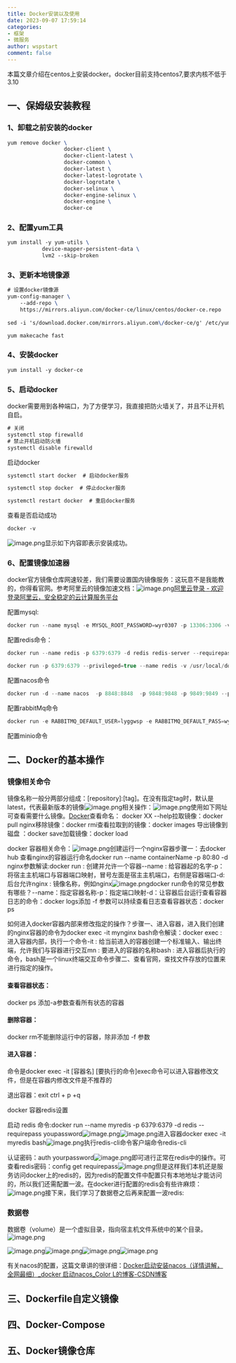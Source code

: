 ```yaml
---
title: Docker安装以及使用
date: 2023-09-07 17:59:14
categories:
- 框架
- 微服务
author: wspstart
comment: false
---
```


本篇文章介绍在centos上安装docker。docker目前支持centos7,要求内核不低于3.10

## 一、保姆级安装教程

### 1、卸载之前安装的docker
```latex
yum remove docker \
                  docker-client \
                  docker-client-latest \
                  docker-common \
                  docker-latest \
                  docker-latest-logrotate \
                  docker-logrotate \
                  docker-selinux \
                  docker-engine-selinux \
                  docker-engine \
                  docker-ce
```

### 2、配置yum工具
```latex
yum install -y yum-utils \
           device-mapper-persistent-data \
           lvm2 --skip-broken
```

### 3、更新本地镜像源
```latex
# 设置docker镜像源
yum-config-manager \
    --add-repo \
    https://mirrors.aliyun.com/docker-ce/linux/centos/docker-ce.repo
    
sed -i 's/download.docker.com/mirrors.aliyun.com\/docker-ce/g' /etc/yum.repos.d/docker-ce.repo

yum makecache fast
```

### 4、安装docker
```latex
yum install -y docker-ce
```

### 5、启动docker
docker需要用到各种端口，为了方便学习，我直接把防火墙关了，并且不让开机自启。
```latex
# 关闭
systemctl stop firewalld
# 禁止开机启动防火墙
systemctl disable firewalld
```
启动docker
```latex
systemctl start docker  # 启动docker服务

systemctl stop docker  # 停止docker服务

systemctl restart docker  # 重启docker服务
```
查看是否启动成功
```latex
docker -v
```
![image.png](https://raw.githubusercontent.com/zrgzs/images/main/images/20230907220620.jpg)显示如下内容即表示安装成功。

### 6、配置镜像加速器
docker官方镜像仓库网速较差，我们需要设置国内镜像服务：这玩意不是我能教的，你得看官网。参考阿里云的镜像加速文档：![image.png](https://raw.githubusercontent.com/zrgzs/images/main/images/20230907220623.jpg)[阿里云登录 - 欢迎登录阿里云，安全稳定的云计算服务平台](https://cr.console.aliyun.com/cn-hangzhou/instances/mirrors)

配置mysql:
```java
docker run --name mysql -e MYSQL_ROOT_PASSWORD=wyr0307 -p 13306:3306 -v /tmp/mysql/conf/hmy.cnf:/etc/mysql/conf.d/hmy.cnf -v /tmp/mysql/data:/var/lib/mysql	--restart=always -d mysql
```

配置redis命令：
```java
docker run --name redis -p 6379:6379 -d redis redis-server --requirepass wyr0307

docker run -p 6379:6379 --privileged=true --name redis -v /usr/local/docker/redis.conf:/etc/redis/redis.conf -v /usr/local/docker/data:/data -d docker.io/redis:6.0 redis-server /etc/redis/redis.conf --appendonly yes
```

配置nacos命令
```java
docker run -d --name nacos  -p 8848:8848  -p 9848:9848 -p 9849:9849 --privileged=true -e JVM_XMS=256m -e JVM_XMX=256m -e MODE=standalone -v /tmp/nacos/conf/conf:/home/nacos/conf -v /tmp/nacos/logs:/home/nacos/logs --restart=always nacos/nacos-server:v2.1.0
```
配置rabbitMq命令
```java
docker run -e RABBITMQ_DEFAULT_USER=lyggwsp -e RABBITMQ_DEFAULT_PASS=wyr0307 --name mq --hostname mq1 -p 15672:15672  -p 5672:5672 -d rabbitmq:3-management
```
配置minio命令


## 二、Docker的基本操作

### 镜像相关命令
镜像名称一般分两部分组成：[repository]:[tag]。在没有指定tag时，默认是latest，代表最新版本的镜像![image.png](https://raw.githubusercontent.com/zrgzs/images/main/images/20230907220626.jpg)相关操作：![image.png](https://raw.githubusercontent.com/zrgzs/images/main/images/20230907220628.jpg)使用如下网址可查看需要什么镜像。[Docker](https://hub.docker.com/_/redis)查看命名： docker XX --help拉取镜像：docker pull nginx移除镜像：docker rmi查看拉取到的镜像：docker images 导出镜像到磁盘 ：docker save加载镜像：docker load

docker 容器相关命令：![image.png](https://raw.githubusercontent.com/zrgzs/images/main/images/20230907220631.jpg)创建运行一个nginx容器步骤一：去docker hub 查看nginx的容器运行命名docker run --name containerName -p 80:80 -d nginx参数解读:docker run : 创建并允许一个容器--name : 给容器起的名字-p：将宿主主机端口与容器端口映射，冒号左面是宿主主机端口，右侧是容器端口-d: 后台允许nginx : 镜像名称，例如nginx![image.png](https://raw.githubusercontent.com/zrgzs/images/main/images/20230907220633.jpg)docker run命令的常见参数有哪些？--name：指定容器名称-p：指定端口映射-d：让容器后台运行查看容器日志的命令：docker logs添加 -f 参数可以持续查看日志查看容器状态：docker ps

如何进入docker容器内部来修改指定的操作？步骤一、进入容器，进入我们创建的nginx容器的命令为docker exec -it mynginx bash命令解读：docker exec : 进入容器内部，执行一个命令-it : 给当前进入的容器创建一个标准输入、输出终端，允许我们与容器进行交互mn : 要进入的容器的名称bash : 进入容器后执行的命令，bash是一个linux终端交互命令步骤二、查看官网，查找文件存放的位置来进行指定的操作。 


#### 查看容器状态：
docker ps 添加-a参数查看所有状态的容器

#### 删除容器：
docker rm不能删除运行中的容器，除非添加 -f 参数

#### 进入容器：
命令是docker exec -it [容器名] [要执行的命令]exec命令可以进入容器修改文件，但是在容器内修改文件是不推荐的

退出容器：exit ctrl + p +q

docker 容器redis设置

启动 redis 命令:docker run --name myredis -p 6379:6379 -d redis --requirepass youpassword![image.png](https://raw.githubusercontent.com/zrgzs/images/main/images/20230907220636.jpg)![image.png](https://raw.githubusercontent.com/zrgzs/images/main/images/20230907220639.jpg)进入容器docker exec -it myredis bash![image.png](https://raw.githubusercontent.com/zrgzs/images/main/images/20230907220641.jpg)执行redis-cli命令客户端命令redis-cli

认证密码：auth  yourpassword![image.png](https://raw.githubusercontent.com/zrgzs/images/main/images/20230907220644.jpg)即可进行正常在redis中的操作。可查看redis密码：config get requirepass![image.png](https://raw.githubusercontent.com/zrgzs/images/main/images/20230907220646.jpg)但是这样我们本机还是服务访问docker上的redis的，因为redis的配置文件中配置只有本地地址才能访问的，所以我们还需配置一波。在docker进行配置的redis会有些许麻烦：![image.png](https://raw.githubusercontent.com/zrgzs/images/main/images/20230907220649.jpg)接下来，我们学习了数据卷之后再来配置一波redis:

### 数据卷
数据卷（volume）是一个虚拟目录，指向宿主机文件系统中的某个目录。![image.png](https://raw.githubusercontent.com/zrgzs/images/main/images/20230907220651.jpg)


![image.png](https://raw.githubusercontent.com/zrgzs/images/main/images/20230907220654.jpg)![image.png](https://raw.githubusercontent.com/zrgzs/images/main/images/20230907220656.jpg)![image.png](https://raw.githubusercontent.com/zrgzs/images/main/images/20230907220658.jpg)![image.png](https://raw.githubusercontent.com/zrgzs/images/main/images/20230907220701.jpg)

有关nacos的配置，这篇文章讲的很详细：[Docker启动安装nacos（详情讲解，全网最细）_docker 启动nacos_Color L的博客-CSDN博客](https://blog.csdn.net/ilvjiale/article/details/129417768)

## 三、Dockerfile自定义镜像

## 四、Docker-Compose

## 五、Docker镜像仓库



